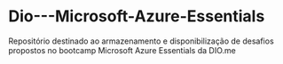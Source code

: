 # Dio---Microsoft-Azure-Essentials
Repositório destinado ao armazenamento e disponibilização de desafios propostos no bootcamp Microsoft Azure Essentials da DIO.me
